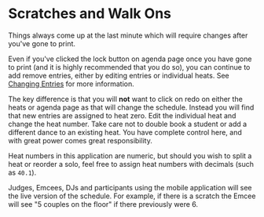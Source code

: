 # Scratches and Walk Ons

Things always come up at the last minute which will require changes after you've gone to print.

Even if you've clicked the lock button on agenda page once you have gone to print (and it is highly recommended that you do so), you can continue to add remove entries, either by editing entries or individual heats.  See [Changing Entries](./Entries#changing-entries) for more information.

The key difference is that you will **not** want to click on redo on either the heats or agenda page as that will change the schedule.  Instead you will find that new entries are assigned to heat zero.  Edit the individual heat and change the heat number.  Take care not to double book a student or add a different dance to an existing heat.  You have complete control here, and with great power comes great responsibility.

Heat numbers in this application are numeric, but should you wish to split a heat or reorder a solo, feel free to assign heat numbers with decimals (such as `40.1`).

Judges, Emcees, DJs and participants using the mobile application will see the live version of the schedule.  For example, if there is a scratch the Emcee will see "5 couples on the floor" if there previously were 6.

